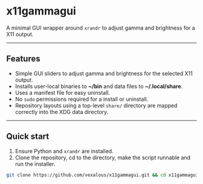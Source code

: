 # x11gammagui

A minimal GUI wrapper around `xrandr` to adjust gamma and brightness for a X11 output.

---

## Features

- Simple GUI sliders to adjust gamma and brightness for the selected X11 output.  
- Installs user-local binaries to **~/bin** and data files to **~/.local/share**.  
- Uses a manifest file for easy uninstall.  
- No `sudo` permissions required for a install or uninstall.  
- Repository layouts using a top-level `share/` directory are mapped correctly into the XDG data directory.

---

## Quick start

1. Ensure Python and `xrandr` are installed.
2. Clone the repository, cd to the directory, make the script runnable and run the installer.
```bash
git clone https://github.com/vexalous/x11gammagui.git && cd x11gammagui && chmod +x ./install.sh && ./install.sh
```
